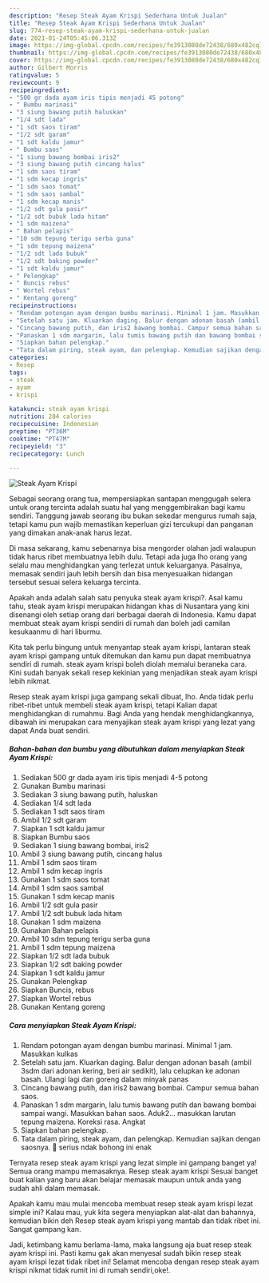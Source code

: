 ```yaml
---
description: "Resep Steak Ayam Krispi Sederhana Untuk Jualan"
title: "Resep Steak Ayam Krispi Sederhana Untuk Jualan"
slug: 774-resep-steak-ayam-krispi-sederhana-untuk-jualan
date: 2021-01-24T05:45:06.313Z
image: https://img-global.cpcdn.com/recipes/fe3913080de72438/680x482cq70/steak-ayam-krispi-foto-resep-utama.jpg
thumbnail: https://img-global.cpcdn.com/recipes/fe3913080de72438/680x482cq70/steak-ayam-krispi-foto-resep-utama.jpg
cover: https://img-global.cpcdn.com/recipes/fe3913080de72438/680x482cq70/steak-ayam-krispi-foto-resep-utama.jpg
author: Gilbert Morris
ratingvalue: 5
reviewcount: 9
recipeingredient:
- "500 gr dada ayam iris tipis menjadi 45 potong"
- " Bumbu marinasi"
- "3 siung bawang putih haluskan"
- "1/4 sdt lada"
- "1 sdt saos tiram"
- "1/2 sdt garam"
- "1 sdt kaldu jamur"
- " Bumbu saos"
- "1 siung bawang bombai iris2"
- "3 siung bawang putih cincang halus"
- "1 sdm saos tiram"
- "1 sdm kecap ingris"
- "1 sdm saos tomat"
- "1 sdm saos sambal"
- "1 sdm kecap manis"
- "1/2 sdt gula pasir"
- "1/2 sdt bubuk lada hitam"
- "1 sdm maizena"
- " Bahan pelapis"
- "10 sdm tepung terigu serba guna"
- "1 sdm tepung maizena"
- "1/2 sdt lada bubuk"
- "1/2 sdt baking powder"
- "1 sdt kaldu jamur"
- " Pelengkap"
- " Buncis rebus"
- " Wortel rebus"
- " Kentang goreng"
recipeinstructions:
- "Rendam potongan ayam dengan bumbu marinasi. Minimal 1 jam. Masukkan kulkas"
- "Setelah satu jam. Kluarkan daging. Balur dengan adonan basah (ambil 3sdm dari adonan kering, beri air sedikit), lalu celupkan ke adonan basah. Ulangi lagi dan goreng dalam minyak panas"
- "Cincang bawang putih, dan iris2 bawang bombai. Campur semua bahan saos."
- "Panaskan 1 sdm margarin, lalu tumis bawang putih dan bawang bombai sampai wangi. Masukkan bahan saos. Aduk2... masukkan larutan tepung maizena. Koreksi rasa. Angkat"
- "Siapkan bahan pelengkap."
- "Tata dalam piring, steak ayam, dan pelengkap. Kemudian sajikan dengan saosnya. 🥰 serius ndak bohong ini enak"
categories:
- Resep
tags:
- steak
- ayam
- krispi

katakunci: steak ayam krispi 
nutrition: 284 calories
recipecuisine: Indonesian
preptime: "PT36M"
cooktime: "PT47M"
recipeyield: "3"
recipecategory: Lunch

---
```



![Steak Ayam Krispi](https://img-global.cpcdn.com/recipes/fe3913080de72438/680x482cq70/steak-ayam-krispi-foto-resep-utama.jpg)

Sebagai seorang orang tua, mempersiapkan santapan menggugah selera untuk orang tercinta adalah suatu hal yang menggembirakan bagi kamu sendiri. Tanggung jawab seorang ibu bukan sekedar mengurus rumah saja, tetapi kamu pun wajib memastikan keperluan gizi tercukupi dan panganan yang dimakan anak-anak harus lezat.

Di masa  sekarang, kamu sebenarnya bisa mengorder olahan jadi walaupun tidak harus ribet membuatnya lebih dulu. Tetapi ada juga lho orang yang selalu mau menghidangkan yang terlezat untuk keluarganya. Pasalnya, memasak sendiri jauh lebih bersih dan bisa menyesuaikan hidangan tersebut sesuai selera keluarga tercinta. 



Apakah anda adalah salah satu penyuka steak ayam krispi?. Asal kamu tahu, steak ayam krispi merupakan hidangan khas di Nusantara yang kini disenangi oleh setiap orang dari berbagai daerah di Indonesia. Kamu dapat membuat steak ayam krispi sendiri di rumah dan boleh jadi camilan kesukaanmu di hari liburmu.

Kita tak perlu bingung untuk menyantap steak ayam krispi, lantaran steak ayam krispi gampang untuk ditemukan dan kamu pun dapat membuatnya sendiri di rumah. steak ayam krispi boleh diolah memalui beraneka cara. Kini sudah banyak sekali resep kekinian yang menjadikan steak ayam krispi lebih nikmat.

Resep steak ayam krispi juga gampang sekali dibuat, lho. Anda tidak perlu ribet-ribet untuk membeli steak ayam krispi, tetapi Kalian dapat menghidangkan di rumahmu. Bagi Anda yang hendak menghidangkannya, dibawah ini merupakan cara menyajikan steak ayam krispi yang lezat yang dapat Anda buat sendiri.

<!--inarticleads1-->

##### Bahan-bahan dan bumbu yang dibutuhkan dalam menyiapkan Steak Ayam Krispi:

1. Sediakan 500 gr dada ayam iris tipis menjadi 4-5 potong
1. Gunakan  Bumbu marinasi
1. Sediakan 3 siung bawang putih, haluskan
1. Sediakan 1/4 sdt lada
1. Sediakan 1 sdt saos tiram
1. Ambil 1/2 sdt garam
1. Siapkan 1 sdt kaldu jamur
1. Siapkan  Bumbu saos
1. Sediakan 1 siung bawang bombai, iris2
1. Ambil 3 siung bawang putih, cincang halus
1. Ambil 1 sdm saos tiram
1. Ambil 1 sdm kecap ingris
1. Gunakan 1 sdm saos tomat
1. Ambil 1 sdm saos sambal
1. Gunakan 1 sdm kecap manis
1. Ambil 1/2 sdt gula pasir
1. Ambil 1/2 sdt bubuk lada hitam
1. Gunakan 1 sdm maizena
1. Gunakan  Bahan pelapis
1. Ambil 10 sdm tepung terigu serba guna
1. Ambil 1 sdm tepung maizena
1. Siapkan 1/2 sdt lada bubuk
1. Siapkan 1/2 sdt baking powder
1. Siapkan 1 sdt kaldu jamur
1. Gunakan  Pelengkap
1. Siapkan  Buncis, rebus
1. Siapkan  Wortel rebus
1. Gunakan  Kentang goreng




<!--inarticleads2-->

##### Cara menyiapkan Steak Ayam Krispi:

1. Rendam potongan ayam dengan bumbu marinasi. Minimal 1 jam. Masukkan kulkas
1. Setelah satu jam. Kluarkan daging. Balur dengan adonan basah (ambil 3sdm dari adonan kering, beri air sedikit), lalu celupkan ke adonan basah. Ulangi lagi dan goreng dalam minyak panas
1. Cincang bawang putih, dan iris2 bawang bombai. Campur semua bahan saos.
1. Panaskan 1 sdm margarin, lalu tumis bawang putih dan bawang bombai sampai wangi. Masukkan bahan saos. Aduk2... masukkan larutan tepung maizena. Koreksi rasa. Angkat
1. Siapkan bahan pelengkap.
1. Tata dalam piring, steak ayam, dan pelengkap. Kemudian sajikan dengan saosnya. 🥰 serius ndak bohong ini enak




Ternyata resep steak ayam krispi yang lezat simple ini gampang banget ya! Semua orang mampu memasaknya. Resep steak ayam krispi Sesuai banget buat kalian yang baru akan belajar memasak maupun untuk anda yang sudah ahli dalam memasak.

Apakah kamu mau mulai mencoba membuat resep steak ayam krispi lezat simple ini? Kalau mau, yuk kita segera menyiapkan alat-alat dan bahannya, kemudian bikin deh Resep steak ayam krispi yang mantab dan tidak ribet ini. Sangat gampang kan. 

Jadi, ketimbang kamu berlama-lama, maka langsung aja buat resep steak ayam krispi ini. Pasti kamu gak akan menyesal sudah bikin resep steak ayam krispi lezat tidak ribet ini! Selamat mencoba dengan resep steak ayam krispi nikmat tidak rumit ini di rumah sendiri,oke!.

